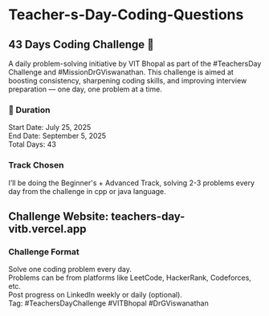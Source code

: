 # Teacher-s-Day-Coding-Questions
## 43 Days Coding Challenge 🚀
A daily problem-solving initiative by VIT Bhopal as part of the #TeachersDay Challenge and #MissionDrGViswanathan. This challenge is aimed at boosting consistency, sharpening coding skills, and improving interview preparation — one day, one problem at a time.

### 📅 Duration <br>
Start Date: July 25, 2025 <br>
End Date: September 5, 2025<br>
Total Days: 43 <br>

###  Track Chosen <br>
I’ll be doing the Beginner's + Advanced Track, solving 2-3 problems every day from the challenge in cpp or java language.<br>

## Challenge Website: teachers-day-vitb.vercel.app <br>

### Challenge Format<br>
Solve one coding problem every day.<br>
Problems can be from platforms like LeetCode, HackerRank, Codeforces, etc.<br>
Post progress on LinkedIn weekly or daily (optional).<br>
Tag: #TeachersDayChallenge #VITBhopal #DrGViswanathan
